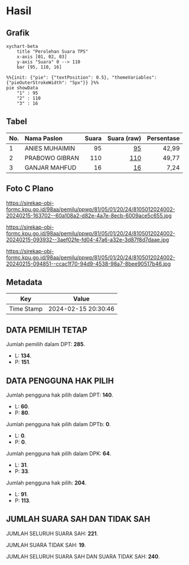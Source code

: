 # Hasil

## Grafik

```mermaid
xychart-beta
    title "Perolehan Suara TPS"
    x-axis [01, 02, 03]
    y-axis "Suara" 0 --> 110
    bar [95, 110, 16]
```

```mermaid
%%{init: {"pie": {"textPosition": 0.5}, "themeVariables": {"pieOuterStrokeWidth": "5px"}} }%%
pie showData
    "1" : 95
    "2" : 110
    "3" : 16
```

## Tabel

| No. | Nama Paslon    | Suara | Suara (raw) | Persentase |
|:--- |:-------------- | -----:| -----------:| ----------:|
| 1   | ANIES MUHAIMIN | 95    | [95][p-1]   | 42,99      |
| 2   | PRABOWO GIBRAN | 110   | [110][p-2]  | 49,77      |
| 3   | GANJAR MAHFUD  | 16    | [16][p-3]   | 7,24       |


[p-1]: https://github.com/gigit-pemilu/pemilu-2024-81-maluku/blob/main/pilpres/hitung-suara/sub/81-maluku/sub/05-seram-bagian-timur/sub/01-bula/sub/2024-kampung-gorom/sub/002-tps/sub/paslon-1.txt
[p-2]: https://github.com/gigit-pemilu/pemilu-2024-81-maluku/blob/main/pilpres/hitung-suara/sub/81-maluku/sub/05-seram-bagian-timur/sub/01-bula/sub/2024-kampung-gorom/sub/002-tps/sub/paslon-2.txt
[p-3]: https://github.com/gigit-pemilu/pemilu-2024-81-maluku/blob/main/pilpres/hitung-suara/sub/81-maluku/sub/05-seram-bagian-timur/sub/01-bula/sub/2024-kampung-gorom/sub/002-tps/sub/paslon-3.txt

## Foto C Plano

https://sirekap-obj-formc.kpu.go.id/98aa/pemilu/ppwp/81/05/01/20/24/8105012024002-20240215-163702--60a108a2-d82e-4a7e-8ecb-6009ace5c655.jpg

https://sirekap-obj-formc.kpu.go.id/98aa/pemilu/ppwp/81/05/01/20/24/8105012024002-20240215-093932--3aef02fe-fd04-47a6-a32e-3d87f8d7daae.jpg

https://sirekap-obj-formc.kpu.go.id/98aa/pemilu/ppwp/81/05/01/20/24/8105012024002-20240215-094851--ccac1f70-94d9-4538-98a7-8bee90517b46.jpg


## Metadata

| Key        | Value               |
| ---------- | ------------------- |
| Time Stamp | 2024-02-15 20:30:46 |


## DATA PEMILIH TETAP

Jumlah pemilih dalam DPT: **285**.
 * L: **134**.
 * P: **151**.

## DATA PENGGUNA HAK PILIH

Jumlah pengguna hak pilih dalam DPT: **140**.
 * L: **60**.
 * P: **80**.

Jumlah pengguna hak pilih dalam DPTb: **0**.
 * L: **0**.
 * P: **0**.

Jumlah pengguna hak pilih dalam DPK: **64**.
 * L: **31**.
 * P: **33**.

Jumlah pengguna hak pilih: **204**.
 * L: **91**.
 * P: **113**.

## JUMLAH SUARA SAH DAN TIDAK SAH

JUMLAH SELURUH SUARA SAH: **221**.

JUMLAH SUARA TIDAK SAH: **19**.

JUMLAH SELURUH SUARA SAH DAN SUARA TIDAK SAH: **240**.


